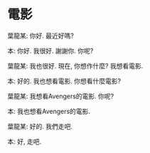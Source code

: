 電影
=====


葉龍某: 你好. 最近好嗎?


本: 你好. 我很好. 謝謝你. 你呢?


葉龍某: 我也很好. 現在, 你想作什麼? 我想看電影.


本: 好的. 我也想看電影. 你想看什麼電影?


葉龍某: 我想看Avengers的電影. 你呢?


本: 我也想看Avengers的電影.


葉龍某: 好的. 我們走吧.


本: 好, 走吧.

